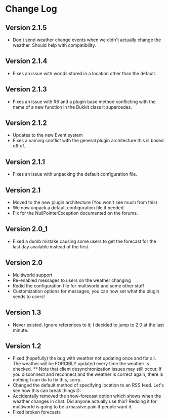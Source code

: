 Change Log
==========

Version 2.1.5
-------------

* Don't send weather change events when we didn't actually change the weather. Should help with compatibility.

Version 2.1.4
-------------

* Fixes an issue with worlds stored in a location other than the default. 

Version 2.1.3
-------------

* Fixes an issue with R6 and a plugin base method conflicting with the name of a new function in the Bukkit class it supercedes. 


Version 2.1.2
-------------

* Updates to the new Event system
* Fixes a naming conflict with the general plugin architecture this is based off of.


Version 2.1.1
-------------

* Fixes an issue with unpacking the default configuration file.


Version 2.1
-----------

* Moved to the new plugin architecture (You won't see much from this)
* We now unpack a default configuration file if needed. 
* Fix for the NullPointerException documented on the forums.

Version 2.0_1
-------------

* Fixed a dumb mistake causing some users to get the forecast for the last day available instead of the first.


Version 2.0
-----------

* Multiworld support
* Re-enabled messages to users on the weather changing
* Redid the configuration file for multiworld and some other stuff
* Customization options for messages; you can now set what the plugin sends to users!


Version 1.3
-----------

* Never existed. Ignore references to it; I decided to jump to 2.0 at the last minute.


Version 1.2
-----------

* Fixed (hopefully) the bug with weather not updating once and for all. The weather will be FORCIBLY updated every time the weather is checked.
** Note that client desynchronization issues may still occur. If you disconnect and reconnect and the weather is correct again, there is nothing I can do to fix this, sorry.
* Changed the default method of specifying location to an RSS feed. Let's see how this can break things D:
* Accidentally removed the show-forecast option which shows when the weather changes in chat. Did anyone actually use this? Redoing it for multiworld is going to be a massive pain if people want it.
* Fixed broken forecasts
